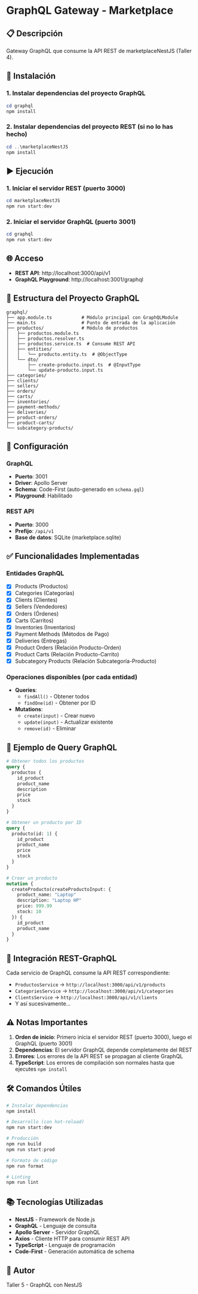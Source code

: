 # GraphQL Gateway - Marketplace

## 📋 Descripción
Gateway GraphQL que consume la API REST de marketplaceNestJS (Taller 4).

## 🚀 Instalación

### 1. Instalar dependencias del proyecto GraphQL
```powershell
cd graphql
npm install
```

### 2. Instalar dependencias del proyecto REST (si no lo has hecho)
```powershell
cd ..\marketplaceNestJS
npm install
```

## ▶️ Ejecución

### 1. Iniciar el servidor REST (puerto 3000)
```powershell
cd marketplaceNestJS
npm run start:dev
```

### 2. Iniciar el servidor GraphQL (puerto 3001)
```powershell
cd graphql
npm run start:dev
```

## 🌐 Acceso

- **REST API**: http://localhost:3000/api/v1
- **GraphQL Playground**: http://localhost:3001/graphql

## 📁 Estructura del Proyecto GraphQL

```
graphql/
├── app.module.ts           # Módulo principal con GraphQLModule
├── main.ts                 # Punto de entrada de la aplicación
├── productos/              # Módulo de productos
│   ├── productos.module.ts
│   ├── productos.resolver.ts
│   ├── productos.service.ts  # Consume REST API
│   ├── entities/
│   │   └── producto.entity.ts  # @ObjectType
│   └── dto/
│       ├── create-producto.input.ts  # @InputType
│       └── update-producto.input.ts
├── categories/
├── clients/
├── sellers/
├── orders/
├── carts/
├── inventories/
├── payment-methods/
├── deliveries/
├── product-orders/
├── product-carts/
└── subcategory-products/
```

## 🔧 Configuración

### GraphQL
- **Puerto**: 3001
- **Driver**: Apollo Server
- **Schema**: Code-First (auto-generado en `schema.gql`)
- **Playground**: Habilitado

### REST API
- **Puerto**: 3000
- **Prefijo**: `/api/v1`
- **Base de datos**: SQLite (marketplace.sqlite)

## ✅ Funcionalidades Implementadas

### Entidades GraphQL
- [x] Products (Productos)
- [x] Categories (Categorías)
- [x] Clients (Clientes)
- [x] Sellers (Vendedores)
- [x] Orders (Órdenes)
- [x] Carts (Carritos)
- [x] Inventories (Inventarios)
- [x] Payment Methods (Métodos de Pago)
- [x] Deliveries (Entregas)
- [x] Product Orders (Relación Producto-Orden)
- [x] Product Carts (Relación Producto-Carrito)
- [x] Subcategory Products (Relación Subcategoría-Producto)

### Operaciones disponibles (por cada entidad)
- **Queries**:
  - `findAll()` - Obtener todos
  - `findOne(id)` - Obtener por ID
- **Mutations**:
  - `create(input)` - Crear nuevo
  - `update(input)` - Actualizar existente
  - `remove(id)` - Eliminar

## 📝 Ejemplo de Query GraphQL

```graphql
# Obtener todos los productos
query {
  productos {
    id_product
    product_name
    description
    price
    stock
  }
}

# Obtener un producto por ID
query {
  producto(id: 1) {
    id_product
    product_name
    price
    stock
  }
}

# Crear un producto
mutation {
  createProducto(createProductoInput: {
    product_name: "Laptop"
    description: "Laptop HP"
    price: 999.99
    stock: 10
  }) {
    id_product
    product_name
  }
}
```

## 🔗 Integración REST-GraphQL

Cada servicio de GraphQL consume la API REST correspondiente:

- `ProductosService` → `http://localhost:3000/api/v1/products`
- `CategoriesService` → `http://localhost:3000/api/v1/categories`
- `ClientsService` → `http://localhost:3000/api/v1/clients`
- Y así sucesivamente...

## ⚠️ Notas Importantes

1. **Orden de inicio**: Primero inicia el servidor REST (puerto 3000), luego el GraphQL (puerto 3001)
2. **Dependencias**: El servidor GraphQL depende completamente del REST
3. **Errores**: Los errores de la API REST se propagan al cliente GraphQL
4. **TypeScript**: Los errores de compilación son normales hasta que ejecutes `npm install`

## 🛠️ Comandos Útiles

```powershell
# Instalar dependencias
npm install

# Desarrollo (con hot-reload)
npm run start:dev

# Producción
npm run build
npm run start:prod

# Formato de código
npm run format

# Linting
npm run lint
```

## 📚 Tecnologías Utilizadas

- **NestJS** - Framework de Node.js
- **GraphQL** - Lenguaje de consulta
- **Apollo Server** - Servidor GraphQL
- **Axios** - Cliente HTTP para consumir REST API
- **TypeScript** - Lenguaje de programación
- **Code-First** - Generación automática de schema

## 👥 Autor

Taller 5 - GraphQL con NestJS
